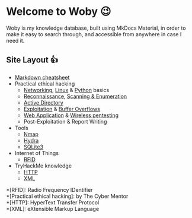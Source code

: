 # Welcome to Woby :wink:

Woby is my knowledge database, built using MkDocs Material, in order to make it easy to search through, and accessible from anywhere in case I need it.

## Site Layout :thumbsup:

- [Markdown cheatsheet](./md_cheatsheet.md)
- Practical ethical hacking
    - [Networking](practical_ethical_hacking/peh-networking.md), [Linux](practical_ethical_hacking/peh-linux.md) & [Python](practical_ethical_hacking/peh-python.md) basics
    - [Reconnaissance](practical_ethical_hacking/peh-recon.md), [Scanning & Enumeration](practical_ethical_hacking/peh-scanning_enumeration.md)
    - [Active Directory](practical_ethical_hacking/peh-ad_attack.md)
    - [Exploitation](practical_ethical_hacking/peh-exploitation_basics.md) & [Buffer Overflows](practical_ethical_hacking/peh-buffer_overflow.md)
    - [Web Application](practical_ethical_hacking/peh-web_app.md) & [Wireless pentesting](practical_ethical_hacking/peh-wireless_pentest.md)
    - Post-Exploitation & Report Writing
- Tools
    - [Nmap](tools/nmap.md)
    - [Hydra](tools/hydra.md)
    - [SQLite3](tools/sqlite3.md)
- Internet of Things
    - [RFID](iot/rfid_prez.md)
- TryHackMe knowledge
    - [HTTP](thm_knowledge/http.md)
    - [XML](thm_knowledge/xml.md)

*[RFID]: Radio Frequency IDentifier  
*[Practical ethical hacking]: by The Cyber Mentor  
*[HTTP]: HyperText Transfer Protocol  
*[XML]: eXtensible Markup Language